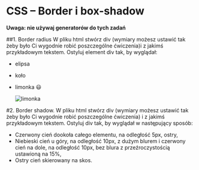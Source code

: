# CSS – Border i box-shadow

**Uwaga: nie używaj generatorów do tych zadań**

##1. Border radius
W pliku html stwórz div (wymiary możesz ustawić tak żeby było Ci wygodnie robić poszczególne ćwiczenia)i z jakimś przykładowym tekstem. Ostyluj element div tak, by wyglądał:
* elipsa
* koło
* limonka :smiley:

	![limonka](images/limonka.jpg)


#2. Border shadow.
W pliku html stwórz div (wymiary możesz ustawić tak żeby było Ci wygodnie robić poszczególne ćwiczenia) i z jakimś przykładowym tekstem. Ostyluj div tak, by wyglądał w następujący sposób:
* Czerwony cień dookoła całego elementu, na odległość 5px, ostry,
* Niebieski cień u góry, na odległość 10px, z dużym blurem i czerwony cień na dole, na odległość 10px, bez blura z przeźroczystością ustawioną na 15%,
* Ostry cień skierowany na skos.
